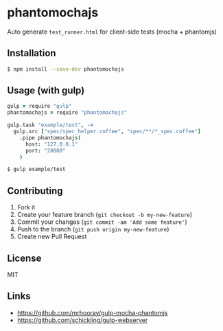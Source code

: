 # phantomochajs

Auto generate `test_runner.html` for client-side tests (mocha + phantomjs)

## Installation

```sh
$ npm install --save-dev phantomochajs
```

## Usage (with gulp)

```coffeescript
gulp = require "gulp"
phantomochajs = require "phantomochajs"

gulp.task "example/test", ->
  gulp.src ["spec/spec_helper.coffee", "spec/**/*_spec.coffee"]
    .pipe phantomochajs(
      host: "127.0.0.1"
      port: "28080"
    )
```

```sh
$ gulp example/test
```

## Contributing

1. Fork it
2. Create your feature branch (`git checkout -b my-new-feature`)
3. Commit your changes (`git commit -am 'Add some feature'`)
4. Push to the branch (`git push origin my-new-feature`)
5. Create new Pull Request

## License

MIT

## Links

* https://github.com/mrhooray/gulp-mocha-phantomjs
* https://github.com/schickling/gulp-webserver

